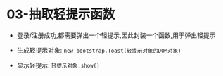# 03-抽取轻提示函数

- 登录/注册成功,都需要弹出一个轻提示,因此封装一个函数,用于弹出轻提示

- 生成轻提示对象: `new bootstrap.Toast(轻提示对象的DOM对象)`
- 显示轻提示: `轻提示对象.show()`